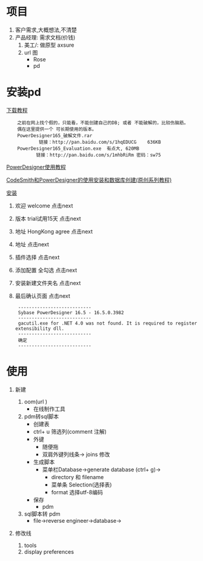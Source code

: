 # 项目 #
1. 客户需求,大概想法,不清楚
2. 产品经理: 需求文档(价钱)
	1. 美工/: 做原型  axsure
	2. url 图
		* Rose
		* pd

 
# 安装pd #
[下载教程](http://blog.csdn.net/keenweiwei/article/details/32720427)

		之前在网上找个假的，只能看，不能创建自己的DB; 或者 不能破解的，比较伤脑筋。
		偶在这里提供一个 可长期使用的版本。
		PowerDesigner165_破解文件.rar   
		        链接：http://pan.baidu.com/s/1hqEDUCG    636KB
		PowerDesigner165_Evaluation.exe  有点大, 620MB
		       链接：http://pan.baidu.com/s/1mhbRiRm 密码：sw75
[PowerDesigner使用教程](http://www.cnblogs.com/langtianya/archive/2013/03/08/2949118.html)
	
[CodeSmith和PowerDesigner的使用安装和数据库创建(原创系列教程)](http://www.cnblogs.com/huangcong/archive/2010/06/14/1757957.html)
			    

[安装](https://jingyan.baidu.com/article/1974b289a836ccf4b1f77436.html)
1. 欢迎	welcome					点击next
2. 版本	trial试用15天			点击next
3. 地址	HongKong	agree		点击next
4. 地址							点击next
5. 插件选择						点击next
6. 添加配置			全勾选		点击next
7. 安装新建文件夹名				点击next
8. 最后确认页面					点击next

		---------------------------
		Sybase PowerDesigner 16.5 - 16.5.0.3982
		---------------------------
		gacutil.exe for .NET 4.0 was not found. It is required to register extensibility dll.
		---------------------------
		确定   
		---------------------------

# 使用 #
1. 新建
	1. oom(url )
		* 在线制作工具
	2. pdm转sql脚本
		* 创建表
		* ctrl+ u  筛选列(comment 注解)
		* 外键
			* 随便拖
			* 双肩外键列线条-> joins 修改
		* 生成脚本
			* 菜单栏Database->generate database  (ctrl+ g)->
				* directory 和 filename
				* 菜单条 Selection(选择表)
				* format  选择utf-8编码
		* 保存
			* pdm
	3. sql脚本转 pdm
		* file->reverse engineer->database->
	


1. 修改线
	1. tools
	2. display preferences

